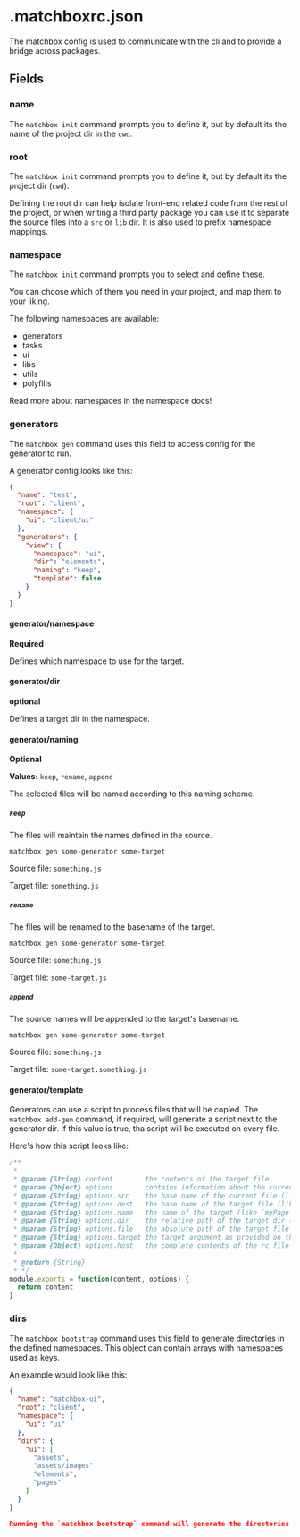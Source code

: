 .matchboxrc.json
================

The matchbox config is used to communicate with the cli and to provide a bridge across packages.

## Fields

### name

The `matchbox init` command prompts you to define it, but by default its the name of the project dir in the `cwd`.


### root

The `matchbox init` command prompts you to define it, but by default its the project dir (`cwd`).

Defining the root dir can help isolate front-end related code from the rest of the project,
or when writing a third party package you can use it to separate the source files into a `src` or `lib` dir.
It is also used to prefix namespace mappings.


### namespace

The `matchbox init` command prompts you to select and define these.

You can choose which of them you need in your project, and map them to your liking.

The following namespaces are available:

  - generators
  - tasks
  - ui
  - libs
  - utils
  - polyfills

Read more about namespaces in the namespace docs!


### generators

The `matchbox gen` command uses this field to access config for the generator to run.

A generator config looks like this:

```json
{
  "name": "test",
  "root": "client",
  "namespace": {
    "ui": "client/ui"
  },
  "generators": {
    "view": {
      "namespace": "ui",
      "dir": "elements",
      "naming": "keep",
      "template": false
    }
  }
}
```

#### generator/namespace

**Required**

Defines which namespace to use for the target.

#### generator/dir

**optional**

Defines a target dir in the namespace.

#### generator/naming

**Optional**

**Values:** `keep`, `rename`, `append`

The selected files will be named according to this naming scheme.

##### `keep`

The files will maintain the names defined in the source.

```cli
matchbox gen some-generator some-target
```

Source file: `something.js`

Target file: `something.js`

##### `rename`

The files will be renamed to the basename of the target.

```cli
matchbox gen some-generator some-target
```

Source file: `something.js`

Target file: `some-target.js`

##### `append`

The source names will be appended to the target's basename.

```cli
matchbox gen some-generator some-target
```

Source file: `something.js`

Target file: `some-target.something.js`


#### generator/template

Generators can use a script to process files that will be copied.
The `matchbox add-gen` command, if required, will generate a script next to the generator dir.
If this value is true, tha script will be executed on every file.

Here's how this script looks like:

```js
/**
 *
 * @param {String} content        the contents of the target file
 * @param {Object} options        contains information about the currently processed file
 * @param {String} options.src    the base name of the current file (like `page.js`)
 * @param {String} options.dest   the base name of the target file (like `myPage.js`)
 * @param {String} options.name   the name of the target (like `myPage`)
 * @param {String} options.dir    the relative path of the target dir (like `ui/pages/home/`)
 * @param {String} options.file   the absolute path of the target file (like `/a-project/ui/pages/home/myPage.js`)
 * @param {String} options.target the target argument as provided on the cli (like `home/myPage`)
 * @param {Object} options.host   the complete contents of the rc file in the cwd
 *
 * @return {String}
 * */
module.exports = function(content, options) {
  return content
}
```


### dirs

The `matchbox bootstrap` command uses this field to generate directories in the defined namespaces.
This object can contain arrays with namespaces used as keys.

An example would look like this:

```json
{
  "name": "matchbox-ui",
  "root": "client",
  "namespace": {
    "ui": "ui"
  },
  "dirs": {
    "ui": [
      "assets",
      "assets/images"
      "elements",
      "pages"
    ]
  }
}

Running the `matchbox bootstrap` command will generate the directories listed under each namespace.
```
